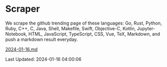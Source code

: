 # Scraper

We scrape the github trending page of these languages: Go, Rust, Python, Ruby, C++, C, Java, Shell, Makefile, Swift, Objective-C, Kotlin, Jupyter-Notebook, HTML, JavaScript, TypeScript, CSS, Vue, TeX, Markdown, and push a markdown result everyday.

[2024-01-16.md](https://github.com/yangwenmai/github-trending-backup/blob/master/2024-01-16.md)

Last Updated: 2024-01-16 04:00:06